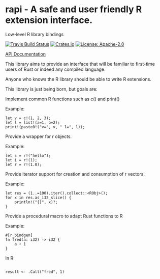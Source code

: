 # rapi - A safe and user friendly R extension interface.

Low-level R library bindings

[![Travis Build Status](https://api.travis-ci.org/extendr/rapi.svg?branch=master)](https://travis-ci.org/extendr/rapi)
[![Crates.io](http://meritbadge.herokuapp.com/rapi)](https://crates.io/crates/rapi)
[![License: Apache-2.0](https://img.shields.io/crates/l/rustr.svg)](#License)

[API Documentation](https://extendr.github.io/rapi/master/rapi/index.html)

This library aims to provide an interface that will be familiar to
first-time users of Rust or indeed any compiled language.

Anyone who knows the R library should be able to write R extensions.

This library is just being born, but goals are:

Implement common R functions such as c() and print()

Example:

```
let v = c!(1, 2, 3);
let l = list!(a=1, b=2);
print!(paste0!("v=", v, " l=", l));
```

Provide a wrapper for r objects.

Example:

```
let s = r!("hello");
let i = r!(1);
let r = r!(1.0);
```

Provide iterator support for creation and consumption of r vectors.

Example:

```
let res = (1..=100).iter().collect::<RObj>();
for x in res.as_i32_slice() {
    println!("{}", x)?;
}
```

Provide a procedural macro to adapt Rust functions to R

Example:

```
#[r_bindgen]
fn fred(a: i32) -> i32 {
    a + 1
}
```

In R:

```

result <- .Call("fred", 1)

```

